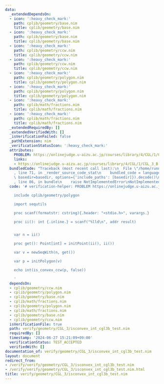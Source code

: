 ```yaml
---
data:
  _extendedDependsOn:
  - icon: ':heavy_check_mark:'
    path: cplib/geometry/base.nim
    title: cplib/geometry/base.nim
  - icon: ':heavy_check_mark:'
    path: cplib/geometry/base.nim
    title: cplib/geometry/base.nim
  - icon: ':heavy_check_mark:'
    path: cplib/geometry/ccw.nim
    title: cplib/geometry/ccw.nim
  - icon: ':heavy_check_mark:'
    path: cplib/geometry/ccw.nim
    title: cplib/geometry/ccw.nim
  - icon: ':heavy_check_mark:'
    path: cplib/geometry/polygon.nim
    title: cplib/geometry/polygon.nim
  - icon: ':heavy_check_mark:'
    path: cplib/geometry/polygon.nim
    title: cplib/geometry/polygon.nim
  - icon: ':heavy_check_mark:'
    path: cplib/math/fractions.nim
    title: cplib/math/fractions.nim
  - icon: ':heavy_check_mark:'
    path: cplib/math/fractions.nim
    title: cplib/math/fractions.nim
  _extendedRequiredBy: []
  _extendedVerifiedWith: []
  _isVerificationFailed: false
  _pathExtension: nim
  _verificationStatusIcon: ':heavy_check_mark:'
  attributes:
    PROBLEM: https://onlinejudge.u-aizu.ac.jp/courses/library/4/CGL/1/CGL_3_B
    links:
    - https://onlinejudge.u-aizu.ac.jp/courses/library/4/CGL/1/CGL_3_B
  bundledCode: "Traceback (most recent call last):\n  File \"/home/runner/.local/lib/python3.10/site-packages/onlinejudge_verify/documentation/build.py\"\
    , line 71, in _render_source_code_stat\n    bundled_code = language.bundle(stat.path,\
    \ basedir=basedir, options={'include_paths': [basedir]}).decode()\n  File \"/home/runner/.local/lib/python3.10/site-packages/onlinejudge_verify/languages/nim.py\"\
    , line 86, in bundle\n    raise NotImplementedError\nNotImplementedError\n"
  code: '# verification-helper: PROBLEM https://onlinejudge.u-aizu.ac.jp/courses/library/4/CGL/1/CGL_3_B

    include cplib/geometry/polygon

    import sequtils

    proc scanf(formatstr: cstring){.header: "<stdio.h>", varargs.}

    proc ii(): int {.inline.} = scanf("%lld\n", addr result)


    var n = ii()

    proc get(): Point[int] = initPoint(ii(), ii())

    var v = newSeqWith(n, get())

    var p = initPolygon(v)

    echo int(is_convex_ccw(p, false))

    '
  dependsOn:
  - cplib/geometry/ccw.nim
  - cplib/geometry/polygon.nim
  - cplib/geometry/base.nim
  - cplib/math/fractions.nim
  - cplib/geometry/polygon.nim
  - cplib/math/fractions.nim
  - cplib/geometry/base.nim
  - cplib/geometry/ccw.nim
  isVerificationFile: true
  path: verify/geometry/CGL_3/isconvex_int_cgl3b_test.nim
  requiredBy: []
  timestamp: '2024-06-27 15:21:09+09:00'
  verificationStatus: TEST_ACCEPTED
  verifiedWith: []
documentation_of: verify/geometry/CGL_3/isconvex_int_cgl3b_test.nim
layout: document
redirect_from:
- /verify/verify/geometry/CGL_3/isconvex_int_cgl3b_test.nim
- /verify/verify/geometry/CGL_3/isconvex_int_cgl3b_test.nim.html
title: verify/geometry/CGL_3/isconvex_int_cgl3b_test.nim
---
```

